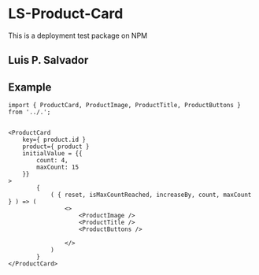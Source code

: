 # LS-Product-Card

This is a deployment test package on NPM

## Luis P. Salvador

## Example

```
import { ProductCard, ProductImage, ProductTitle, ProductButtons } from '../.';

```

```

<ProductCard 
    key={ product.id }
    product={ product }
    initialValue = {{
        count: 4,
        maxCount: 15
    }}
>
        {
            ( { reset, isMaxCountReached, increaseBy, count, maxCount } ) => (
                <>
                    <ProductImage />
                    <ProductTitle />
                    <ProductButtons />

                </>
            )
        }
</ProductCard>